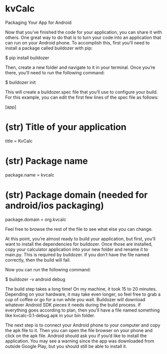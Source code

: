 # kvCalc

Packaging Your App for Android

Now that you’ve finished the code for your application, you can share it with others. One great way to do that is to turn your code into an application that can run on your Android phone. To accomplish this, first you’ll need to install a package called buildozer with pip:

$ pip install buildozer

Then, create a new folder and navigate to it in your terminal. Once you’re there, you’ll need to run the following command:

$ buildozer init

This will create a buildozer.spec file that you’ll use to configure your build. For this example, you can edit the first few lines of the spec file as follows:

[app]

# (str) Title of your application
title = KvCalc

# (str) Package name
package.name = kvcalc

# (str) Package domain (needed for android/ios packaging)
package.domain = org.kvcalc

Feel free to browse the rest of the file to see what else you can change.

At this point, you’re almost ready to build your application, but first, you’ll want to install the dependencies for buildozer. Once those are installed, copy your calculator application into your new folder and rename it to main.py. This is required by buildozer. If you don’t have the file named correctly, then the build will fail.

Now you can run the following command:

$ buildozer -v android debug

The build step takes a long time! On my machine, it took 15 to 20 minutes. Depending on your hardware, it may take even longer, so feel free to grab a cup of coffee or go for a run while you wait. Buildozer will download whatever Android SDK pieces it needs during the build process. If everything goes according to plan, then you’ll have a file named something like kvcalc-0.1-debug.apk in your bin folder.

The next step is to connect your Android phone to your computer and copy the apk file to it. Then you can open the file browser on your phone and click on the apk file. Android should ask you if you’d like to install the application. You may see a warning since the app was downloaded from outside Google Play, but you should still be able to install it.

